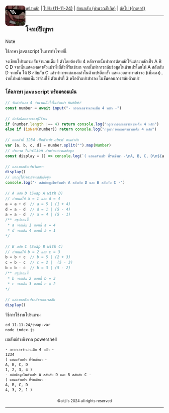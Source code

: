 <div align="left">
    <img src="https://raw.githubusercontent.com/aitji/practice/refs/heads/main/img/aitji-round.png" alt="aitji" align="left" width="64" height="auto">
    <p>
    <a href="../../">หน้าหลัก</a> | 
    <a href="../../">ไปยัง (11-11-24)</a> | 
    <a href="../since/">ย้อนกลับ (คำนวณปีเกิด)</a> | 
    <a href="../tutor/">ถัดไป (ติวเตอร์)</a>
    </p>
</div>

<hr>

## โจทย์ปัญหา
> [!NOTE]
> ใช้ภาษา javascript ในการทำโจทย์นี้

จงเขียนโปรแกรม รับจำนวนเต็ม 1 ตัวโดยต้องรับ 4 หลักจากนั้นทำการตัดหลักให้แต่ละหลักเป็ร A B C D จากนั้นแสดงผลค่าตัวแปรทั้งสี่ตัวที่รับเข้ามา จากนั้นทำการสลับข้อมูลในตัวแปรโดยให้ A สลับกับ D จากนั้น ให้ B สลับกับ C แล้วทำการแสดงผลค่าในตัวแปรอีกครั้ง แสดงออกทางหน้าจอ
(เพิ่มเอง).. ง่ายไปหน่อยขอเพิ่มว่าห้ามใช้ ตัวแปรที่ 3 หรือตัวแปรสำรอง ในขั้นตอนการสลับตัวแปร


### โค้ดภาษา javascript พร้อมคอมเม้น

```js
// รับค่าตัวเลข 4 จำนวนเก็บไว้ในตัวแปร number
const number = await input("- กรอกเลขจำนวนเต็ม 4 หลัก -")

// ดักข้อผิดพลาดของผู้ใช้งาน
if (number.length !== 4) return console.log("กรุณากรอกเลขจำนวนเต็ม 4 หลัก")
else if (isNaN(number)) return console.log("กรุณากรอกเลขจำนวนเต็ม 4 หลัก")

// แยกตัวที่ 1234 เป็นตัวแปร abcd ตามลำดับ
var [a, b, c, d] = number.split("").map(Number)
// ประกาศ function สำหรับแสดงผลข้อมูล
const display = () => console.log(`( แสดงตัวแปร ที่รับเข้ามา -\nA, B, C, D\n${a}, ${b}, ${c}, ${d} )`)

// แสดงผลตัวแปรเริ่มแรก
display()
// บอกผู้ใช้ว่ากำลังจะสลับข้อมูล
console.log('- สลับข้อมูลในตัวแปร A สลับกับ D และ B สลับกับ C -')

// A สลับ D (Swap A with D)
// กำหนดให้ a = 1 และ d = 4
a = a + d  // a = 5 | (1 + 4)
d = a - d  // d = 1 | (5 - 4)
a = a - d  // a = 4 | (5 - 1)
/** สรุปตอนนี้
 * a จากเดิม 1 ตอนนี้ a = 4
 * d จากเดิม 4 ตอนนี้ a = 1
*/

// B สลับ C (Swap B with C)
// กำหนดให้ b = 2 และ c = 3
b = b + c  // b = 5 | (2 + 3)
c = b - c  // c = 2 |  (5 - 3)
b = b - c  // b = 3 | (5 - 2)
/** สรุปตอนนี้
 * b จากเดิม 2 ตอนนี้ b = 3
 * c จากเดิม 3 ตอนนี้ c = 2
*/

// แสดงผลตัวแปรหลังจากการสลับ
display()
```

วิธีการใช้งานโปรแกรม
```
cd 11-11-24/swap-var
node index.js
```

ผลลัพธ์อ้างอิงจาก powershell
```
- กรอกเลขจำนวนเต็ม 4 หลัก -
1234
( แสดงตัวแปร ที่รับเข้ามา -
A, B, C, D
1, 2, 3, 4 )
- สลับข้อมูลในตัวแปร A สลับกับ D และ B สลับกับ C -
( แสดงตัวแปร ที่รับเข้ามา -
A, B, C, D
4, 3, 2, 1 )
```

<div align="center"><sub>©aitji's 2024 all rights reserved</sub></div>
<hr>